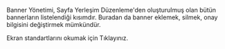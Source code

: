 Banner Yönetimi, Sayfa Yerleşim Düzenleme'den oluşturulmuş olan bütün bannerların listelendiği kısımdır. Buradan da banner eklemek, silmek, onay bilgisini değiştirmek mümkündür.

Ekran standartlarını okumak için Tıklayınız.